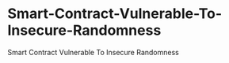 # Smart-Contract-Vulnerable-To-Insecure-Randomness
Smart Contract Vulnerable To Insecure Randomness
